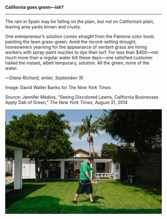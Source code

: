 **California goes green—ish?**

****

The rain in Spain may be falling on the plain, but not on California’s plain, leaving area yards brown and crusty.

One entrepreneur’s solution comes straight from the Pantone color book: painting the lawn grass-green. Amid the record-setting drought, homeowners yearning for the appearance of verdant grass are hiring workers with spray-paint nozzles to dye their turf. For less than \$400—not much more than a regular water bill these days—one satisfied customer hailed the instant, albeit temporary, solution. All the green, none of the water.

—*Diane Richard, writer, September 10*

Image: David Walter Banks for *The New York Times*

Source: Jennifer Medina, “Seeing Discolored Lawns, California Businesses Apply Dab of Green,” *The New York Times*, August 31, 2014

![](../images/14-09-10_2007.86.8_GrassEDIT-1.jpeg)
